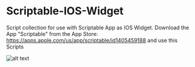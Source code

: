 # Scriptable-IOS-Widget
Script collection for use with Scriptable App as IOS Widget. 
Download the App "Scriptable" from the App Store: https://apps.apple.com/us/app/scriptable/id1405459188
and use this Scripts

![alt text](https://github.com/extendedzero/Scriptable-IOS-Widget/issues/2#issue-830268387)
